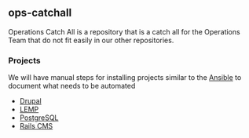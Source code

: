 ## ops-catchall

Operations Catch All is a repository that is a catch all for the Operations Team
that do not fit easily in our other repositories.

### Projects

We will have manual steps for installing projects similar to the [Ansible](https://github.com/pulibrary/princeton_ansible) to document what needs to be automated

  * [Drupal](projects/drupal.md)
  * [LEMP](projects/lemp.md)
  * [PostgreSQL](projects/postgresql.md)
  * [Rails CMS](rails_app.md)
